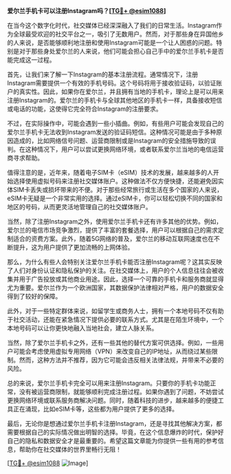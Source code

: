 **爱尔兰手机卡可以注册Instagram吗？[[TG💪+ @esim1088](https://t.me/s/esim1088)]**

在当今这个数字化时代，社交媒体已经深深融入了我们的日常生活。Instagram作为全球最受欢迎的社交平台之一，吸引了无数用户。然而，对于那些身在异国他乡的人来说，是否能够顺利地注册和使用Instagram可能是一个让人困惑的问题。特别是对于那些身处爱尔兰的人来说，他们可能会担心自己手中的爱尔兰手机卡是否能完成这一过程。

首先，让我们来了解一下Instagram的基本注册流程。通常情况下，注册Instagram需要提供一个有效的手机号码。这个号码将用于接收验证码，以验证账户的真实性。因此，如果你在爱尔兰，并且拥有当地的手机卡，理论上是可以用来注册Instagram的。爱尔兰的手机卡与全球其他地区的手机卡一样，具备接收短信或电话的功能，这使得它完全符合Instagram的注册要求。

不过，在实际操作中，可能会遇到一些小插曲。例如，有些用户可能会发现自己的爱尔兰手机卡无法收到Instagram发送的验证码短信。这种情况可能是由于多种原因造成的，比如网络信号问题、运营商限制或是Instagram的安全措施导致的误判。在这种情况下，用户可以尝试更换网络环境，或者联系爱尔兰当地的电信运营商寻求帮助。

值得注意的是，近年来，随着电子SIM卡（eSIM）技术的发展，越来越多的人开始选择使用虚拟号码来注册社交媒体账户。这种做法不仅方便快捷，还能避免因实体SIM卡丢失或损坏带来的不便。对于那些经常旅行或生活在多个国家的人来说，eSIM卡无疑是一个非常实用的选择。通过eSIM卡，你可以轻松切换不同的国家和地区的号码，从而更灵活地管理自己的社交媒体账户。

当然，除了注册Instagram之外，使用爱尔兰手机卡还有许多其他的优势。例如，爱尔兰的电信市场竞争激烈，提供了丰富的套餐选择，用户可以根据自己的需求定制适合的资费方案。此外，随着5G网络的普及，爱尔兰的移动互联网速度也在不断提升，这为用户提供了更加流畅的上网体验。

那么，为什么有些人会特别关注爱尔兰手机卡能否注册Instagram呢？这其实反映了人们对身份认证和隐私保护的关注。在社交媒体上，用户的个人信息往往会被收集并用于广告投放或其他商业用途。因此，选择一个可靠的手机卡和服务商就显得尤为重要。爱尔兰作为一个欧洲国家，其数据保护法律相对严格，用户的数据安全得到了较好的保障。

此外，对于一些特定群体来说，如留学生或商务人士，拥有一个本地号码不仅有助于社交活动，还能在紧急情况下提供必要的联系方式。尤其是在陌生环境中，一个本地号码可以让你更快地融入当地社会，建立人脉关系。

当然，除了爱尔兰手机卡之外，还有一些其他的替代方案可供选择。例如，一些用户可能会考虑使用虚拟专用网络（VPN）来改变自己的IP地址，从而绕过某些限制。然而，这种方法并不推荐，因为它可能会违反相关法律法规，并带来不必要的风险。

总的来说，爱尔兰手机卡完全可以用来注册Instagram。只要你的手机卡功能正常，没有被运营商限制，就能够顺利完成注册过程。如果你遇到了问题，不妨尝试更换网络环境或联系服务商解决问题。同时，随着科技的进步，越来越多的便捷工具正在涌现，比如eSIM卡等，这些都为用户提供了更多的选择。

最后，无论你是想通过爱尔兰手机卡注册Instagram，还是寻找其他解决方案，都需要根据自己的实际情况做出明智的选择。毕竟，在这个信息爆炸的时代，保护好自己的隐私和数据安全才是最重要的。希望这篇文章能为你提供一些有用的参考信息，帮助你在社交媒体的世界里畅行无阻！

[[TG💪+ @esim1088](https://t.me/s/esim1088) ![Image](https://i.postimg.cc/4NQfJmqS/Snipaste-2025-05-13-00-14-12.png)]